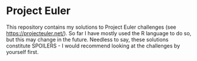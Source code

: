 # Project Euler

This repository contains my solutions to Project Euler challenges (see https://projecteuler.net/). So far I have mostly used the R language to do so, but this may change in the future. Needless to say, these solutions constitute SPOILERS - I would recommend looking at the challenges by yourself first.
